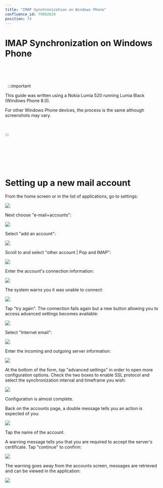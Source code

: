 ```yaml
---
title: "IMAP Synchronization on Windows Phone"
confluence_id: 79862628
position: 74
---
```

# IMAP Synchronization on Windows Phone


 

 

 
:::important

This guide was written using a Nokia Lumia 520 running Lumia Black (Windows Phone 8.0).

For other Windows Phone devices, the process is the same although screenshots may vary.

 

:::

 

 

 


# Setting up a new mail account

From the home screen or in the list of applications, go to settings:

![](../../../attachments/79862603/79862620.png)

Next choose "e-mail+accounts":

![](../../../attachments/79862603/79862619.png)

Select "add an account":

![](../../../attachments/79862603/79862618.png)

Scroll to and select "other account | Pop and IMAP":

![](../../../attachments/79862628/79862638.png)

Enter the account's connection information:

![](../../../attachments/79862628/79862637.png)

The system warns you it was unable to connect:

![](../../../attachments/79862628/79862636.png)

Tap "try again". The connection fails again but a new button allowing you to access advanced settings becomes available:

![](../../../attachments/79862628/79862635.png)

Select "Internet email":

![](../../../attachments/79862628/79862634.png)

Enter the incoming and outgoing server information:

![](../../../attachments/79862628/79862633.png)

At the bottom of the form, tap "advanced settings" in order to open more configuration options.
Check the two boxes to enable SSL protocol and select the synchronization interval and timeframe you wish:

![](../../../attachments/79862628/79862632.png)

Configuration is almost complete.

Back on the accounts page, a double message tells you an action is expected of you:

![](../../../attachments/79862628/79862631.png)

Tap the name of the account.

A warning message tells you that you are required to accept the server's certificate. Tap "continue" to confirm:

![](../../../attachments/79862628/79862630.png)

The warning goes away from the accounts screen, messages are retrieved and can be viewed in the application:

![](../../../attachments/79862628/79862629.png)


 

